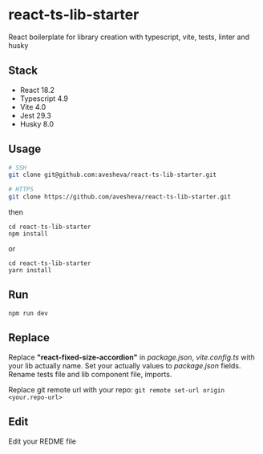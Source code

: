 # react-ts-lib-starter

React boilerplate for library creation with typescript, vite, tests, linter and husky

## Stack
* React 18.2
* Typescript 4.9
* Vite 4.0
* Jest 29.3
* Husky 8.0

## Usage
```bash
# SSH
git clone git@github.com:avesheva/react-ts-lib-starter.git
```
```bash
# HTTPS
git clone https://github.com/avesheva/react-ts-lib-starter.git
```
then
```
cd react-ts-lib-starter
npm install
```
or
```
cd react-ts-lib-starter
yarn install
```

## Run
```
npm run dev
```

## Replace

Replace **"react-fixed-size-accordion"** in _package.json_, _vite.config.ts_ with your lib actually name. Set your actually values to _package.json_ fields. Rename tests file and lib component file, imports.

Replace git remote url with your repo: `git remote set-url origin <your.repo-url>`

## Edit

Edit your REDME file
